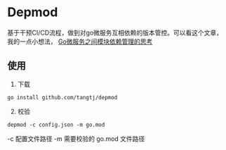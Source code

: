 # Depmod
基于干预CI/CD流程，做到对go微服务互相依赖的版本管控。可以看这个文章，我的一点小想法，
[Go微服务之间模块依赖管理的思考](https://tangtj.cn/post/2021-07-18/Go%E5%BE%AE%E6%9C%8D%E5%8A%A1%E4%B9%8B%E9%97%B4%E6%A8%A1%E5%9D%97%E4%BE%9D%E8%B5%96%E7%AE%A1%E7%90%86%E7%9A%84%E6%80%9D%E8%80%83)

## 使用
1. 下载
```shell
go install github.com/tangtj/depmod
```

2. 校验
```shell
depmod -c config.json -m go.mod
```
-c 配置文件路径
-m 需要校验的 go.mod 文件路径